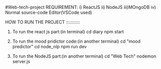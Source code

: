 #Web-tech-project
REQUIREMENT:
i) ReactJS
ii) NodeJS
iii)MOngoDB
iv) Normal source-code Editor(VSCode used)

HOW TO RUN THE PROJECT :::::::::::

1) To run the react js part:(in terminal)
cd diary 
npm start

2) To run the mood pridictor code:(in another terminal)
cd "mood predictor"
cd node_nlp
npm run dev

3) To run the NodeJS part:(in another terminal)
cd "Web Tech"
nodemon server.js


